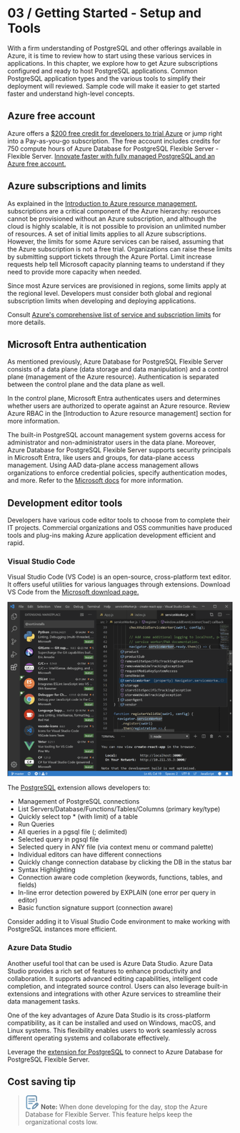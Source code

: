 # 03 / Getting Started - Setup and Tools

With a firm understanding of PostgreSQL and other offerings available in Azure, it is time to review how to start using these various services in applications. In this chapter, we explore how to get Azure subscriptions configured and ready to host PostgreSQL applications. Common PostgreSQL application types and the various tools to simplify their deployment will reviewed. Sample code will make it easier to get started faster and understand high-level concepts.

## Azure free account

Azure offers a [$200 free credit for developers to trial Azure](https://azure.microsoft.com/free) or jump right into a Pay-as-you-go subscription. The free account includes credits for 750 compute hours of Azure Database for PostgreSQL Flexible Server - Flexible Server. [Innovate faster with fully managed PostgreSQL and an Azure free account.](https://learn.microsoft.com/azure/postgresql/flexible-server/how-to-deploy-on-azure-free-account)

## Azure subscriptions and limits

As explained in the [Introduction to Azure resource management](../02_IntroToPostgreSQL/02_02_Introduction_to_Azure_resource_mgmt.md), subscriptions are a critical component of the Azure hierarchy: resources cannot be provisioned without an Azure subscription, and although the cloud is highly scalable, it is not possible to provision an unlimited number of resources. A set of initial limits applies to all Azure subscriptions. However, the limits for some Azure services can be raised, assuming that the Azure subscription is not a free trial. Organizations can raise these limits by submitting support tickets through the Azure Portal. Limit increase requests help tell Microsoft capacity planning teams to understand if they need to provide more capacity when needed.

Since most Azure services are provisioned in regions, some limits apply at the regional level. Developers must consider both global and regional subscription limits when developing and deploying applications.

Consult [Azure's comprehensive list of service and subscription limits](https://learn.microsoft.com/azure/azure-resource-manager/management/azure-subscription-service-limits) for more details.

## Microsoft Entra authentication

As mentioned previously, Azure Database for PostgreSQL Flexible Server consists of a data plane (data storage and data manipulation) and a control plane (management of the Azure resource). Authentication is separated between the control plane and the data plane as well.

In the control plane, Microsoft Entra authenticates users and determines whether users are authorized to operate against an Azure resource. Review Azure RBAC in the [Introduction to Azure resource management] section for more information.

The built-in PostgreSQL account management system governs access for administrator and non-administrator users in the data plane. Moreover, Azure Database for PostgreSQL Flexible Server supports security principals in Microsoft Entra, like users and groups, for data-plane access management. Using AAD data-plane access management allows organizations to enforce credential policies, specify authentication modes, and more. Refer to the [Microsoft docs](https://learn.microsoft.com/azure/postgresql/flexible-server/concepts-azure-ad-authentication) for more information.

## Development editor tools

Developers have various code editor tools to choose from to complete their IT projects. Commercial organizations and OSS communities have produced tools and plug-ins making Azure application development efficient and rapid.

### Visual Studio Code

Visual Studio Code (VS Code) is an open-source, cross-platform text editor. It offers useful utilities for various languages through extensions. Download VS Code from the [Microsoft download page.](https://code.visualstudio.com/download)

![A simple screenshot of Visual Studio Code.](media/VSCode_screenshot.png "Visual Studio Code")

The [PostgreSQL](https://marketplace.visualstudio.com/items?itemName=ckolkman.vscode-postgres) extension allows developers to:

- Management of PostgreSQL connections
- List Servers/Database/Functions/Tables/Columns (primary key/type)
- Quickly select top * (with limit) of a table
- Run Queries
- All queries in a pgsql file (; delimited)
- Selected query in pgsql file
- Selected query in ANY file (via context menu or command palette)
- Individual editors can have different connections
- Quickly change connection database by clicking the DB in the status bar
- Syntax Highlighting
- Connection aware code completion (keywords, functions, tables, and fields)
- In-line error detection powered by EXPLAIN (one error per query in editor)
- Basic function signature support (connection aware)

Consider adding it to Visual Studio Code environment to make working with PostgreSQL instances more efficient.

### Azure Data Studio

Another useful tool that can be used is Azure Data Studio. Azure Data Studio provides a rich set of features to enhance productivity and collaboration. It supports advanced editing capabilities, intelligent code completion, and integrated source control. Users can also leverage built-in extensions and integrations with other Azure services to streamline their data management tasks.

One of the key advantages of Azure Data Studio is its cross-platform compatibility, as it can be installed and used on Windows, macOS, and Linux systems. This flexibility enables users to work seamlessly across different operating systems and collaborate effectively.

Leverage the [extension for PostgreSQL](https://learn.microsoft.com/azure-data-studio/quickstart-postgres) to connect to Azure Database for PostgreSQL Flexible Server.

## Cost saving tip

>![Note icon](media/note.png "Note") **Note:** When done developing for the day, stop the Azure Database for Flexible Server. This feature helps keep the organizational costs low.
